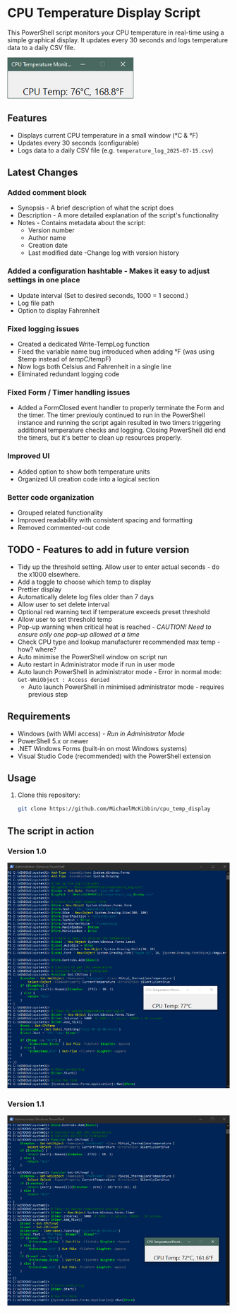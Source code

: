 # CPU Temperature Display Script

This PowerShell script monitors your CPU temperature in real-time using a simple graphical display. It updates every 30 seconds and logs temperature data to a daily CSV file.

![screenshot](screenshot_cpu_temp_CandF.png)

## Features

- Displays current CPU temperature in a small window (°C & °F)
- Updates every 30 seconds (configurable)
- Logs data to a daily CSV file (e.g. `temperature_log_2025-07-15.csv`)

## Latest Changes

### Added comment block

- Synopsis - A brief description of what the script does
- Description - A more detailed explanation of the script's functionality
- Notes - Contains metadata about the script:
  - Version number
  - Author name
  - Creation date
  - Last modified date
    -Change log with version history

### Added a configuration hashtable - Makes it easy to adjust settings in one place

- Update interval (Set to desired seconds, 1000 = 1 second.)
- Log file path
- Option to display Fahrenheit

### Fixed logging issues

- Created a dedicated Write-TempLog function
- Fixed the variable name bug introduced when adding °F (was using $temp instead of $tempC/$tempF)
- Now logs both Celsius and Fahrenheit in a single line
- Eliminated redundant logging code

### Fixed Form / Timer handling issues

- Added a FormClosed event handler to properly terminate the Form and the timer.
  The timer previouly continued to run in the PowerShell instance and running the script again resulted in two timers triggering additional temperature checks and logging. Closing PowerShell did end the timers, but it's better to clean up resources properly.

### Improved UI

- Added option to show both temperature units
- Organized UI creation code into a logical section

### Better code organization

- Grouped related functionality
- Improved readability with consistent spacing and formatting
- Removed commented-out code

## TODO - Features to add in future version

- Tidy up the threshold setting. Allow user to enter actual seconds - do the x1000 elsewhere.
- Add a toggle to choose which temp to display
- Prettier display
- Automatically delete log files older than 7 days
- Allow user to set delete interval
- Optional red warning text if temperature exceeds preset threshold
- Allow user to set threshold temp
- Pop-up warning when critical heat is reached - _CAUTION! Need to ensure only one pop-up allowed at a time_
- Check CPU type and lookup manufacturer recommended max temp - how? where?
- Auto minimise the PowerShell window on script run
- Auto restart in Administrator mode if run in user mode
- Auto launch PowerShell in administrator mode - Error in normal mode: `Get-WmiObject : Access denied`
  - Auto launch PowerShell in minimised administrator mode - requires previous step

## Requirements

- Windows (with WMI access) - _Run in Administrator Mode_
- PowerShell 5.x or newer
- .NET Windows Forms (built-in on most Windows systems)
- Visual Studio Code (recommended) with the PowerShell extension

## Usage

1. Clone this repository:
   ```bash
   git clone https://github.com/MichaelMcKibbin/cpu_temp_display
   ```

## The script in action

### Version 1.0

![screenshot](screenshot_script.png)

### Version 1.1

![screenshot](screenshot-script-with-fahrenheit.png)
